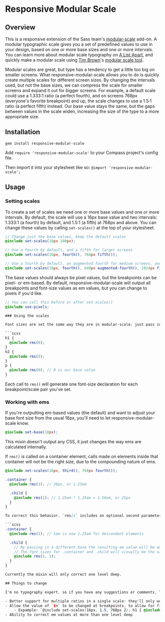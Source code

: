 # Responsive Modular Scale

## Overview

This is a responsive extension of the Sass team's [modular-scale](https://github.com/Team-Sass/modular-scale) add-on. A modular typographic scale gives you a set of predefined values to use in your design, based on one or more base sizes and one or more intervals. You can learn more about modular scale typography on [A List Apart](http://www.alistapart.com/articles/more-meaningful-typography/), and quickly make a modular scale using [Tim Brown](http://twitter.com/nicewebtype)'s [modular scale tool](http://modularscale.com/).

Modular scales are great, but type has a tendency to get a little too big on smaller screens. What responsive-modular-scale allows you to do is quickly create multiple scales for different screen sizes. By changing the intervals used, but not the base sizes, we can compress the scale for smaller screens and expand it out for bigger screens. For example, a default scale could use a 1.333:1 ratio (a perfect fourth), and on screens 768px (everyone's favorite breakpoint) and up, the scale changes to use a 1.5:1 ratio (a perfect fifth) instead. Our base value stays the same, but the gaps between values in the scale widen, increasing the size of the type to a more appropriate size.

## Installation

    gem install responsive-modular-scale

Add `require 'responsive-modular-scale'` to your Compass project's config file.

Then import it into your stylesheet like so: `@import 'responsive-modular-scale';`

## Usage

### Setting scales

To create a set of scales we need one or more base values and one or more intervals. By default, the scale will use a 16px base value and two intervals: 1.333:1 (a fourth) by default, and 1.5:1 (a fifth) at 768px and above. You can change these values by calling `set-scales()` at the top of your stylesheet.

```scss
// Change just the base values, keep the default scales
@include set-scales(16px 100px);

// Use a fourth by default, and a fifth for larger screens
@include set-scales(16px, fourth(), 768px fifth());

// Use a fourth by default, an augmented fourth for medium screens, and a fifth for large screens
@include set-scales(16px, fourth(), 640px augmented-fourth(), 1024px fifth());
```

The base values should always be pixel values, but the breakpoints can be pixel- or em-based. By default, responsive-modular-scale will output all breakpoints and font-size values as em values, but you can change to pixels if you'd like.

```scss
// You can call this before or after set-scales()
@include use-pixels;

### Using the scales

Font sizes are set the same way they are in modular-scale: just pass in a number representing a position on the modular scale.

```scss
h1 {
  @include rms(6);
}
h2 {
  @include rms(5);
}
p {
  @include rms(0); // 0 is our base value
}
```

Each call to `rms()` will generate one font-size declaration for each breakpoint/scale pair you've set.

### Working with ems

If you're outputting em-based values (the default) and want to adjust your base font size from the usual 16px, you'll need to let responsive-modular-scale know.

```scss
@include set-base(18px);
```

This mixin doesn't output any CSS, it just changes the way ems are calculated internally.

If `rms()` is called on a container element, calls made on elements inside that container will not be the right size, due to the compounding nature of ems.

```scss
@include set-scales(16px, third(), 768px fourth());

.container {
  @include rms(1); // 20px, or 1.25em

  .child {
    @include rms(1); // 1.25em * 1.25em = 1.56em, or 25px
  }
}

To correct this behavior, `rms()` includes an optional second parameter which will adjust the base font size used in em calculation. The value of the second parameter is the position on the modular scale that should be used as a base.

```scss
.container {
  @include rms(1); // 1em is now 1.25em for descendant elements

  .child {
    // By passing in a different base the resulting em value will be adjusted down
    // The font sizes for .container and .child will visually be the same, despite having different em values
    @include rms(1, 1);
  }
}

Currently the mixin will only correct one level deep.

## Things to change

I'm no typography expert, so if you have any suggestions or comments, let me know! In the mean time here are things that need to be added or fixed:

- Better support for multiple ratios in a single scale: they'll only work if passed in as `1000px (fourth() fifth())`
- Allow the value of `$n` to be changed at breakpoints, to allow for finer control over font sizes
    - Expample: `@include set-scales(16px, 1.5, 768px 2); h1 { @include rms(5, 6); }`
- Ability to correct em values at more than one level deep
